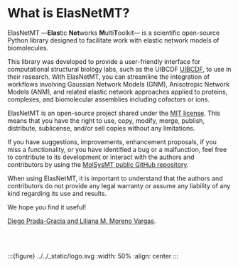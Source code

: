 # What is ElasNetMT?


ElasNetMT —**Elas**tic **Net**works **M**ulti**T**oolkit— is a scientific
open-source Python library designed to facilitate work with elastic network
models of biomolecules.

This library was developed to provide a user-friendly interface for
computational structural biology labs, such as the UIBCDF [UIBCDF](https://www.uibcdf.org/), to use in their
research. With ElasNetMT, you can streamline the integration of workflows involving
Gaussian Network Models (GNM), Anisotropic Network Models (ANM), and related
elastic network approaches applied to proteins, complexes, and biomolecular
assemblies including cofactors or ions.

ElasNetMT is an open-source project shared under the [MIT
license](https://github.com/uibcdf/elasnetmt/blob/main/LICENSE). This means
that you have the right to use, copy, modify, merge, publish, distribute,
sublicense, and/or sell copies without any limitations.

If you have suggestions, improvements, enhancement proposals, if you miss a
functionality, or you have identified a bug or a malfunction, feel free to
contribute to its development or interact with the authors and contributors by
using the [MolSysMT public GitHub repository](https://github.com/uibcdf/elasnetmt).

When using ElasNetMT, it is important to understand that the authors and
contributors do not provide any legal warranty or assume any liability of any
kind regarding its use and results.

We hope you find it useful!

[Diego Prada-Gracia and Liliana M. Moreno Vargas](who.md).

<br/>

<br/>

:::{figure} ../../_static/logo.svg
:width: 50%
:align: center
:::

<br/>

<br/>
